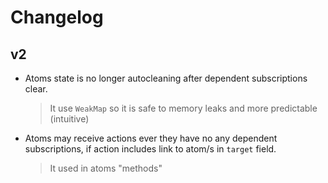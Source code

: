 # Changelog

## v2

- Atoms state is no longer autocleaning after dependent subscriptions clear.
  > It use `WeakMap` so it is safe to memory leaks and more predictable (intuitive)
- Atoms may receive actions ever they have no any dependent subscriptions, if action includes link to atom/s in `target` field.
  > It used in atoms "methods"
